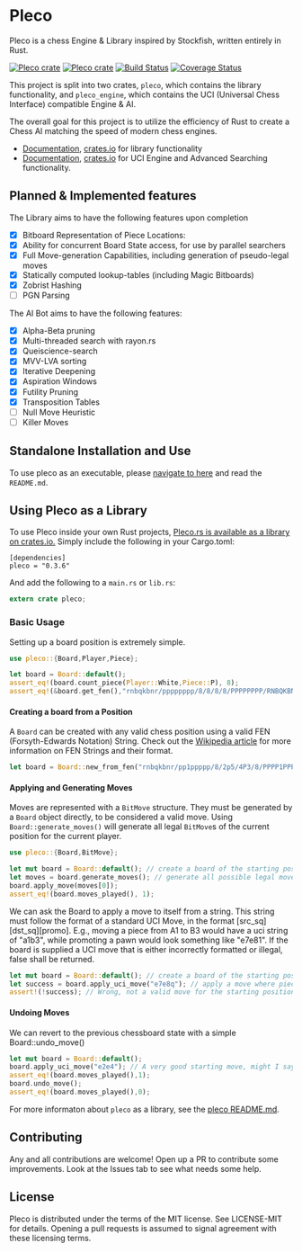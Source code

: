# Pleco

Pleco is a chess Engine & Library inspired by Stockfish, written entirely in Rust.

[![Pleco crate](https://img.shields.io/crates/v/pleco.svg)](https://crates.io/crates/pleco)
[![Pleco crate](https://img.shields.io/crates/v/pleco_engine.svg)](https://crates.io/crates/pleco_engine)
[![Build Status](https://api.travis-ci.org/sfleischman105/Pleco.svg?branch=master)](https://travis-ci.org/sfleischman105/Pleco)
[![Coverage Status](https://coveralls.io/repos/github/sfleischman105/Pleco/badge.svg?branch=master)](https://coveralls.io/github/sfleischman105/Pleco?branch=master)


This project is split into two crates, `pleco`, which contains the library functionality, and `pleco_engine`, which contains the
UCI (Universal Chess Interface) compatible Engine & AI. 

The overall goal for this project is to utilize the efficiency of Rust to create a Chess AI matching the speed of modern chess engines.

- [Documentation](https://docs.rs/pleco), [crates.io](https://crates.io/crates/pleco) for library functionality
- [Documentation](https://docs.rs/pleco_engine), [crates.io](https://crates.io/crates/pleco_engine) for UCI Engine and Advanced Searching functionality.

Planned & Implemented features
-------


The Library aims to have the following features upon completion
- [x] Bitboard Representation of Piece Locations:
- [x] Ability for concurrent Board State access, for use by parallel searchers
- [x] Full Move-generation Capabilities, including generation of pseudo-legal moves
- [x] Statically computed lookup-tables (including Magic Bitboards)
- [x] Zobrist Hashing
- [ ] PGN Parsing

The AI Bot aims to have the following features:
- [x] Alpha-Beta pruning
- [x] Multi-threaded search with rayon.rs
- [x] Queiscience-search
- [x] MVV-LVA sorting
- [x] Iterative Deepening
- [x] Aspiration Windows
- [x] Futility Pruning
- [x] Transposition Tables
- [ ] Null Move Heuristic
- [ ] Killer Moves

Standalone Installation and Use
-------

To use pleco as an executable, please [navigate to here](https://github.com/sfleischman105/Pleco/tree/master/pleco_engine) and read the `README.md`. 


Using Pleco as a Library
-------

To use Pleco inside your own Rust projects, [Pleco.rs is available as a library on crates.io.](https://crates.io/crates/pleco) Simply include the following in your Cargo.toml:

```
[dependencies]
pleco = "0.3.6"
```

And add the following to a `main.rs` or `lib.rs`:
```rust
extern crate pleco;
```

### Basic Usage
Setting up a board position is extremely simple.
```rust
use pleco::{Board,Player,Piece};

let board = Board::default();
assert_eq!(board.count_piece(Player::White,Piece::P), 8);
assert_eq!(&board.get_fen(),"rnbqkbnr/pppppppp/8/8/8/8/PPPPPPPP/RNBQKBNR w KQkq - 0 1");
```

#### Creating a board from a Position
A `Board` can be created with any valid chess position using a valid FEN (Forsyth-Edwards Notation) String. 
Check out the [Wikipedia article](https://en.wikipedia.org/wiki/Forsyth%E2%80%93Edwards_Notation) for more information on FEN Strings
and their format.

```rust
let board = Board::new_from_fen("rnbqkbnr/pp1ppppp/8/2p5/4P3/8/PPPP1PPP/RNBQKBNR w KQkq c6 0 2");
```

#### Applying and Generating Moves
Moves are represented with a `BitMove` structure. They must be generated by a `Board` object directly, to be 
considered a valid move. Using `Board::generate_moves()` will generate all legal `BitMove`s of the current 
position for the current player.
```rust
use pleco::{Board,BitMove};

let mut board = Board::default(); // create a board of the starting position
let moves = board.generate_moves(); // generate all possible legal moves
board.apply_move(moves[0]);
assert_eq!(board.moves_played(), 1);
```


We can ask the Board to apply a move to itself from a string. This string must follow the format of a standard
UCI Move, in the format [src_sq][dst_sq][promo]. E.g., moving a piece from A1 to B3 would have a uci string of "a1b3",
while promoting a pawn would look something like "e7e81". If the board is supplied a UCI move that is either 
incorrectly formatted or illegal, false shall be returned.
```rust
let mut board = Board::default(); // create a board of the starting position
let success = board.apply_uci_move("e7e8q"); // apply a move where piece on e7 -> eq, promotes to queen
assert!(!success); // Wrong, not a valid move for the starting position
```

#### Undoing Moves
We can revert to the previous chessboard state with a simple Board::undo_move()
```rust
let mut board = Board::default();
board.apply_uci_move("e2e4"); // A very good starting move, might I say
assert_eq!(board.moves_played(),1);
board.undo_move();
assert_eq!(board.moves_played(),0);
```

For more informaton about `pleco` as a library, see the [pleco README.md](https://github.com/sfleischman105/Pleco/tree/master/pleco).

Contributing
-------

Any and all contributions are welcome! Open up a PR to contribute some improvements. Look at the Issues tab to see what needs some help. 


  
License
-------
Pleco is distributed under the terms of the MIT license. See LICENSE-MIT for details. Opening a pull requests is assumed to signal agreement with these licensing terms.